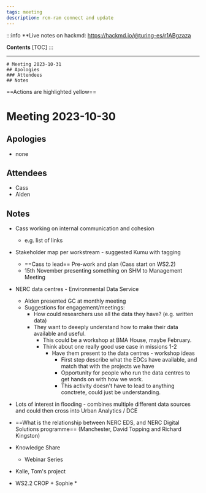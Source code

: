 ```yaml
---
tags: meeting
description: rcm-ram connect and update
---
```


:::info
**Live notes on hackmd: https://hackmd.io/@turing-es/r1ABgzaza

**Contents**
[TOC]
:::

---

```
# Meeting 2023-10-31
## Apologies
### Attendees
## Notes
```
==Actions are highlighted yellow==

<!-- %%%%%%%%%%%%%%%%%%%%%%%%%%%%%%%%%% -->


# Meeting 2023-10-30

## Apologies
* none

## Attendees
* Cass
* Alden


## Notes
* Cass working on internal communication and cohesion
    * e.g. list of links
* Stakeholder map per workstream - suggested Kumu with tagging
    * ==Cass to lead== Pre-work and plan (Cass start on WS2.2)
    * 15th November presenting something on SHM to Management Meeting
* NERC data centres - Environmental Data Service
    * Alden presented GC at monthly meeting
    * Suggestions for engagement/meetings:
        * How could researchers use all the data they have? (e.g. written data)
        * They want to deeeply understand how to make their data available and useful.
            * This could be a workshop at BMA House, maybe February.
            * Think about one really good use case in missions 1-2
                * Have them present to the data centres - workshop ideas
                    * First step describe what the EDCs have available, and match that with the projects we have
                    * Opportunity for people who run the data centres to get hands on with how we work. 
                    * This activity doesn't have to lead to anything conctrete, could just be understanding.


* Lots of interest in flooding - combines multiple different data sources and could then cross into Urban Analytics / DCE 

* ==What is the relationship between NERC EDS, and NERC Digital Solutions programme== (Manchester, David Topping and Richard Kingston)

* Knowledge Share
    * Webinar Series

* Kalle, Tom's project

* WS2.2 CROP + Sophie
    * 